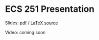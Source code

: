 # ECS 251 Presentation

Slides: [pdf](Presentation.pdf) / [LaTeX source](Presentation.tex)

Video: coming soon
